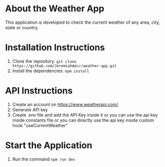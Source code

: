 # About the Weather App
This application is developed to check the current weather of any area, city, state or country.


# Installation Instructions
1. Clone the repository. `git clone https://github.com/JeremiahAmir/weather-app.git`
2. Install the dependencies: `npm install`


# API Instructions
1. Create an account on https://www.weatherapi.com/
2. Generate API key
3. Create .env file and add the API Key inside it or you can use the api key inside constants file or you can directly use the api key inside custom hook "useCurrentWeather"


# Start the Application
1. Run the command `npm run dev`